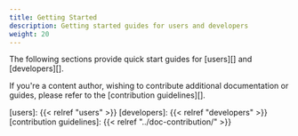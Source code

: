 ```yaml
---
title: Getting Started
description: Getting started guides for users and developers
weight: 20
---
```


The following sections provide quick start guides for [users][] and [developers][].

If you're a content author, wishing to contribute additional documentation or guides,
 please refer to the [contribution guidelines][].

[users]: {{< relref "users" >}}
[developers]: {{< relref "developers" >}}
[contribution guidelines]: {{< relref "../doc-contribution/" >}}
